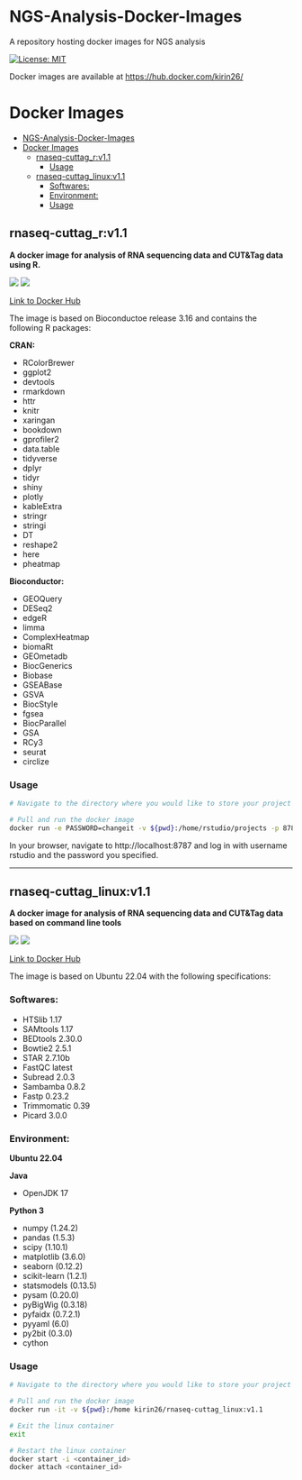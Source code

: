 # NGS-Analysis-Docker-Images
A repository hosting docker images for NGS analysis

[![License: MIT](https://img.shields.io/badge/License-MIT-yellow.svg)](https://opensource.org/licenses/MIT)

Docker images are available at https://hub.docker.com/kirin26/

# Docker Images

- [NGS-Analysis-Docker-Images](#ngs-analysis-docker-images)
- [Docker Images](#docker-images)
  - [rnaseq-cuttag\_r:v1.1](#rnaseq-cuttag_rv11)
    - [Usage](#usage)
  - [rnaseq-cuttag\_linux:v1.1](#rnaseq-cuttag_linuxv11)
    - [Softwares:](#softwares)
    - [Environment:](#environment)
    - [Usage](#usage-1)



## rnaseq-cuttag_r:v1.1

**A docker image for analysis of RNA sequencing data and CUT&Tag data using R.**

![](https://img.shields.io/badge/tag-v1.1-brightgreen)
![](https://img.shields.io/badge/tag-latest-orange)

[Link to Docker Hub](https://hub.docker.com/r/kirin26/rnaseq-cuttag_r)

The image is based on Bioconductoe release 3.16 and contains the following R packages:

**CRAN:**
- RColorBrewer 
- ggplot2 
- devtools 
- rmarkdown 
- httr 
- knitr 
- xaringan 
- bookdown 
- gprofiler2 
- data.table 
- tidyverse 
- dplyr 
- tidyr 
- shiny 
- plotly 
- kableExtra 
- stringr 
- stringi 
- DT 
- reshape2 
- here 
- pheatmap 

**Bioconductor:**
- GEOQuery 
- DESeq2 
- edgeR 
- limma 
- ComplexHeatmap 
- biomaRt 
- GEOmetadb 
- BiocGenerics 
- Biobase 
- GSEABase 
- GSVA 
- BiocStyle 
- fgsea 
- BiocParallel 
- GSA 
- RCy3 
- seurat
- circlize

### Usage

```bash
# Navigate to the directory where you would like to store your project

# Pull and run the docker image
docker run -e PASSWORD=changeit -v ${pwd}:/home/rstudio/projects -p 8787:8787 kirin26/rnaseq-cuttag_r:v1.1
```

In your browser, navigate to http://localhost:8787 and log in with username rstudio and the password you specified.


---

## rnaseq-cuttag_linux:v1.1

**A docker image for analysis of RNA sequencing data and CUT&Tag data based on command line tools**

![](https://img.shields.io/badge/tag-v1.1-blue)
![](https://img.shields.io/badge/tag-latest-orange)

[Link to Docker Hub](https://hub.docker.com/r/kirin26/rnaseq-cuttag_linux)

The image is based on Ubuntu 22.04 with the following specifications:

### Softwares:

- HTSlib 1.17
- SAMtools 1.17
- BEDtools 2.30.0
- Bowtie2 2.5.1
- STAR 2.7.10b
- FastQC latest
- Subread 2.0.3
- Sambamba 0.8.2
- Fastp 0.23.2
- Trimmomatic 0.39
- Picard 3.0.0


### Environment:
**Ubuntu 22.04**

**Java**
 - OpenJDK 17

**Python 3**
- numpy (1.24.2)
- pandas (1.5.3)
- scipy (1.10.1)
- matplotlib (3.6.0)
- seaborn (0.12.2)
- scikit-learn (1.2.1)
- statsmodels (0.13.5)
- pysam (0.20.0)
- pyBigWig (0.3.18)
- pyfaidx (0.7.2.1)
- pyyaml (6.0)
- py2bit (0.3.0)
- cython

### Usage

```bash
# Navigate to the directory where you would like to store your project

# Pull and run the docker image
docker run -it -v ${pwd}:/home kirin26/rnaseq-cuttag_linux:v1.1

# Exit the linux container
exit

# Restart the linux container
docker start -i <container_id>
docker attach <container_id>
```